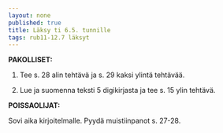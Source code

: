 ```yaml
---
layout: none
published: true
title: Läksy ti 6.5. tunnille
tags: rub11-12.7 läksyt
---
```

**PAKOLLISET:**

1. Tee s. 28 alin tehtävä  ja s. 29 kaksi ylintä tehtävää.

2. Lue ja suomenna teksti 5 digikirjasta ja tee s. 15 ylin tehtävä.

**POISSAOLIJAT:**

Sovi aika kirjoitelmalle. Pyydä muistiinpanot s. 27-28.